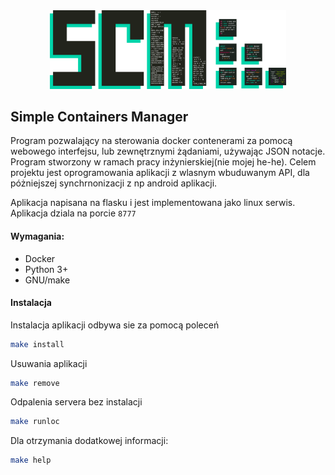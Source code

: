 <div align="center">
  
<img width="75%" src=https://github.com/SerhiiRI/svmacm/blob/master/scm.png>
  
</div>

## Simple Containers Manager
 Program pozwalający na sterowania docker contenerami za pomocą webowego interfejsu, lub zewnętrznymi żądaniami, używając JSON notacje.
 Program stworzony w ramach pracy inżynierskiej(nie mojej he-he). Celem projektu jest oprogramowania aplikacji z wlasnym wbuduwanym API, dla póżniejszej synchrnonizacji z np android aplikacji.
 
 Aplikacja napisana na flasku i jest implementowana jako linux serwis. Aplikacja dziala na porcie `8777` 
 
 #### Wymagania:
 - Docker
 - Python 3+
 - GNU/make 
 
 #### Instalacja
 Instalacja aplikacji odbywa sie za pomocą poleceń 
 ```bash
 make install
 ```
 Usuwania aplikacji 
 ```bash
 make remove
 ```
 Odpalenia servera bez instalacji
 ```bash
 make runloc
 ```
 Dla otrzymania dodatkowej informacji:
 ```bash
 make help
 ```


